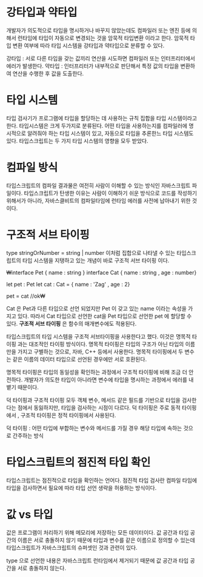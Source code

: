 # 강타입과 약타입

개발자가 의도적으로 타입을 명시하거나 바꾸지 않았는데도 컴파일러 또는 엔진 등에 의해서 런타임에 타입이 자동으로 변경되는 것을 암묵적 타입변환 이라고 한다. 암묵적 타입 변환 여부에 따라 타입 시스템을 강타입과 약타입으로 분류할 수 있다.

강타입 : 서로 다른 타입을 갖는 값끼리 연산을 시도하면 컴파일러 또는 인터프리터에서 에러가 발생한다.
약타입 : 인터프리터가 내부적으로 판단해서 특정 값의 타입을 변환하여 연산을 수행한 후 값을 도출한다.

# 타입 시스템

타입 검사기가 프로그램에 타입을 할당하는 데 사용하는 규칙 집합을 타입 시스템이라고 한다.
타입시스템은 크게 두가지로 분류된다.
어떤 타입을 사용하는지를 컴파일러에 명시적으로 알려줘야 하는 타입 시스템이 있고,
자동으로 타입을 추론한느 타입 시스템도 있다. 타입스크립트는 두 가지 타입 시스템의 영향을 모두 받았다.

# 컴파일 방식

타입스크립트의 컴파일 결과물은 여전히 사람이 이해할 수 있는 방식인 자바스크립트 파일이다.
타입스크립트가 탄생한 이유는 사람이 이해하기 쉬운 방식으로 코드를 작성하기 위해서가 아니라,
자바스클비트의 컴파일타임에 런타임 에러를 사전에 납아내기 위한 것이다.

# 구조적 서브 타이핑

type stringOrNumber = string | number
이처럼 집합으로 나타낼 수 있는 타입스크립트의 타입 시스템을 지탱하고 있는 개념이 바로 구조적 서브 타이핑 이다.

₩interface Pet { name : string }
interface Cat { name : string , age : number}

let pet : Pet
let cat : Cat = { name : 'Zag' , age : 2}

pet = cat //ok₩

Cat 은 Pet과 다른 타입으로 선언 되었지만 Pet 이 갖고 있는 name 이라는 속성을 가지고 있다.
따라서 Cat 타입으로 선언한 cat을 Pet 타입으로 선언한 pet 에 할당할 수 있다.
**구조적 서브 타이핑** 은 함수의 매개변수에도 적용된다.

타입스크립트의 타입 시스템을 구조적 서브타이핑을 사용한다고 했다.
이것은 명목적 타이핑 과는 대조적인 타이핑 방식이다.
명목적 타이핑은 타입의 구조가 아닌 타입의 이름만을 가지고 구별하는 것으로, 자바, C++ 등에서 사용한다.
명목적 타이핑에서 두 변수는 같은 이름의 데이터 타입으로 선언된 경우에만 서로 호환된다.

명목적 타이핑은 타입의 동일성을 확인하는 과정에서 구조적 타이핑에 비해 조금 더 안전하다. 개발자가 의도한 타입이 아니라면 변수에 타입을 명시하는 과정에서 에러를 내뱉기 때문이다.

덕 타이핑과 구조적 타이핑 모두 객체 변수, 메서드 같은 필드를 기반으로 타입을 검사한다는 점에서 동잃하지만, 타입을 검사하는 시점이 다르다.
덕 타이핑은 주로 동적 타이핑에서 , 구조적 타이핑은 정적 타이핑에서 사용된다.

덕 타이핑 : 어떤 타입에 부합하는 변수와 메서드를 가질 경우 해당 타입에 속하는 것으로 간주하는 방식

# 타입스크립트의 점진적 타입 확인

타입스크립트는 점진적으로 타입을 확인하는 언어다.
점진적 타입 검사란 컴파일 타임에 타입을 검사하면서 필요에 따라 타입 선언 생략을 허용하는 방식이다.

# 값 vs 타입

값은 프로그램이 처리하기 위해 메모리에 저장하는 모든 데이터이다.
값 공간과 타입 공간의 이름은 서로 충돌하지 않기 때문에 타입과 변수를 같은 이름으로 정의할 수 있는데 타입스크립트가 자바스크립트의 슈퍼셋인 것과 관련이 있다.

type 으로 선언한 내용은 자바스크립트 런타임에서 제거되기 때문에 값 공간과 타입 공간을 서로 충돌하지 않는다.
